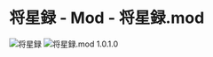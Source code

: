 # 将星録 - Mod - 将星録.mod

![将星録](https://img.shields.io/badge/将星録-with_PK_(Steam版_Only)-6479ff.svg)
![将星録.mod 1.0.1.0](https://img.shields.io/badge/将星録.mod-1.0.1.0-6479ff.svg)
